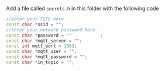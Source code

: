 Add a file called `secrets.h` in this folder with the following code

```cpp
//enter your SSID here
const char *ssid = "";
//enter your network password here
const char *password = ""           ;
const char *mqtt_server = "";
const int mqtt_port = 1883;
const char *mqtt_user = "";
const char *mqtt_password = "";
const char *in_topic = "";


```